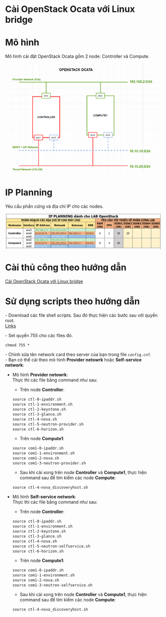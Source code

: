 # Cài OpenStack Ocata với Linux bridge

# Mô hình
Mô hình cài đặt OpenStack Ocata gồm 2 node: Controller và Compute.

<img src="images/mo_hinh.png" />

# IP Planning
Yêu cầu phần cứng và địa chỉ IP cho các nodes.

<img src="images/ip_planning.png" />


# Cài thủ công theo hướng dẫn
[Cài OpenStack Ocata với Linux bridge](docs/Install_OPS_with_Linuxbridge.md)


# Sử dụng scripts theo hướng dẫn
\- Download các file shell scripts. Sau đó thực hiện các bước sau với quyền root.  
[Links](scripts)

\- Set quyền 755 cho các files đó.  
```
chmod 755 *
```

\- Chỉnh sửa tên network card theo server của bạn trong file `config.cnf`.  
\- Bạn có thể cài theo mô hình **Provider netowrk** hoặc **Self-service network**:  
- Mô hình **Provider netowrk**:  
Thực thi các file bằng command như sau:  
  - Trên node **Controller**:  
  ```
  source ctl-0-ipaddr.sh
  source ctl-1-environment.sh
  source ctl-2-keystone.sh
  source ctl-3-glance.sh
  source ctl-4-nova.sh
  source ctl-5-neutron-provider.sh
  source ctl-6-horizon.sh
  ```

  - Trên node **Compute1**:  
  ```
  source com1-0-ipaddr.sh
  source com1-1-environment.sh
  source com1-2-nova.sh
  source com1-3-neutron-provider.sh
  ```

  - Sau khi cài xong trên node **Controller** và **Compute1**, thực hiện command sau để tìm kiếm các node **Compute**:  
  ```
  source ctl-4-nova_discoveryhost.sh
  ```

- Mô hình **Self-service network**:  
Thực thi các file bằng command như sau:  
  - Trên node **Controller**:  
  ```
  source ctl-0-ipaddr.sh
  source ctl-1-environment.sh
  source ctl-2-keystone.sh
  source ctl-3-glance.sh
  source ctl-4-nova.sh
  source ctl-5-neutron-selfservice.sh
  source ctl-6-horizon.sh
  ```

  - Trên node **Compute1**:  
  ```
  source com1-0-ipaddr.sh
  source com1-1-environment.sh
  source com1-2-nova.sh
  source com1-3-neutron-selfservice.sh
  ```

  - Sau khi cài xong trên node **Controller** và **Compute1**, thực hiện command sau để tìm kiếm các node **Compute**:  
  ```
  source ctl-4-nova_discoveryhost.sh
  ```



